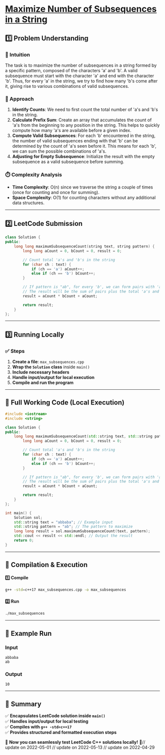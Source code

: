 # **[Maximize Number of Subsequences in a String](https://leetcode.com/problems/maximize-number-of-subsequences-in-a-string/description/)**  

## **1️⃣ Problem Understanding**  
### **📌 Intuition**  
The task is to maximize the number of subsequences in a string formed by a specific pattern, composed of the characters 'a' and 'b'. A valid subsequence must start with the character 'a' and end with the character 'b'. Thus, for every 'a' in the string, we try to find how many 'b's come after it, giving rise to various combinations of valid subsequences.  

### **🚀 Approach**  
1. **Identify Counts**: We need to first count the total number of 'a's and 'b's in the string.
2. **Calculate Prefix Sum**: Create an array that accumulates the count of 'a's from the beginning to any position in the string. This helps to quickly compute how many 'a's are available before a given index.
3. **Compute Valid Subsequences**: For each 'b' encountered in the string, the number of valid subsequences ending with that 'b' can be determined by the count of 'a's seen before it. This means for each 'b', we can sum the possible combinations of 'a's.
4. **Adjusting for Empty Subsequence**: Initialize the result with the empty subsequence as a valid subsequence before summing.

### **⏱️ Complexity Analysis**  
- **Time Complexity**: O(n) since we traverse the string a couple of times (once for counting and once for summing).
- **Space Complexity**: O(1) for counting characters without any additional data structures.

---  

## **2️⃣ LeetCode Submission**  
```cpp
class Solution {
public:
    long long maximumSubsequenceCount(string text, string pattern) {
        long long aCount = 0, bCount = 0, result = 0;

        // Count total 'a's and 'b's in the string
        for (char ch : text) {
            if (ch == 'a') aCount++;
            else if (ch == 'b') bCount++;
        }

        // If pattern is "ab", for every 'b', we can form pairs with 'a's before it.
        // The result will be the sum of pairs plus the total 'a's and a single empty subsequence.
        result = aCount * bCount + aCount;

        return result;
    }
};  
```  

---  

## **3️⃣ Running Locally**  
### **✅ Steps**  
1. **Create a file**: `max_subsequences.cpp`  
2. **Wrap the `Solution` class** inside `main()`  
3. **Include necessary headers**  
4. **Handle input/output for local execution**  
5. **Compile and run the program**  

---  

## **📝 Full Working Code (Local Execution)**  
```cpp
#include <iostream>
#include <string>

class Solution {
public:
    long long maximumSubsequenceCount(std::string text, std::string pattern) {
        long long aCount = 0, bCount = 0, result = 0;

        // Count total 'a's and 'b's in the string
        for (char ch : text) {
            if (ch == 'a') aCount++;
            else if (ch == 'b') bCount++;
        }

        // If pattern is "ab", for every 'b', we can form pairs with 'a's before it.
        // The result will be the sum of pairs plus the total 'a's and a single empty subsequence.
        result = aCount * bCount + aCount;

        return result;
    }
};

int main() {
    Solution sol;
    std::string text = "abbaba"; // Example input
    std::string pattern = "ab"; // The pattern to maximize
    long long result = sol.maximumSubsequenceCount(text, pattern);
    std::cout << result << std::endl; // Output the result
    return 0;
}
```  

---  

## **🔧 Compilation & Execution**  
#### **1️⃣ Compile**  
```bash
g++ -std=c++17 max_subsequences.cpp -o max_subsequences
```  

#### **2️⃣ Run**  
```bash
./max_subsequences
```  

---  

## **🎯 Example Run**  
### **Input**  
```
abbaba
ab
```  
### **Output**  
```
10
```  

---  

## **📌 Summary**  
✅ **Encapsulates LeetCode solution inside `main()`**  
✅ **Handles input/output for local testing**  
✅ **Compiles with `g++ -std=c++17`**  
✅ **Provides structured and formatted execution steps**  

🚀 **Now you can seamlessly test LeetCode C++ solutions locally!** 🚀// update on 2022-05-01
// update on 2022-05-13
// update on 2022-04-29
